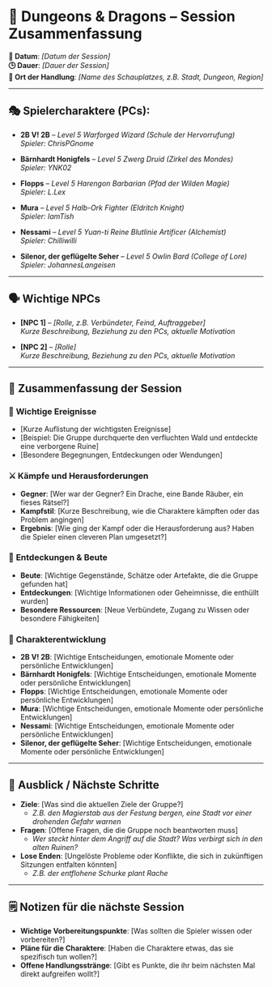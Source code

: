 # 🐉 **Dungeons & Dragons** – Session Zusammenfassung

**📅 Datum**: *[Datum der Session]*  
**🕒 Dauer**: *[Dauer der Session]*  
**📍 Ort der Handlung**: *[Name des Schauplatzes, z.B. Stadt, Dungeon, Region]*  

---

## 🎭 **Spielercharaktere (PCs):**

- **2B V! 2B** – *Level 5 Warforged Wizard (Schule der Hervorrufung)*  
  *Spieler: ChrisPGnome*
  
- **Bärnhardt Honigfels** – *Level 5 Zwerg Druid (Zirkel des Mondes)*  
  *Spieler: YNK02*

- **Flopps** – *Level 5 Harengon Barbarian (Pfad der Wilden Magie)*  
  *Spieler: L.Lex*

- **Mura** – *Level 5 Halb-Ork Fighter (Eldritch Knight)*  
  *Spieler: IamTish*

- **Nessami** – *Level 5 Yuan-ti Reine Blutlinie Artificer (Alchemist)*  
  *Spieler: Chilliwilli*

- **Silenor, der geflügelte Seher** – *Level 5 Owlin Bard (College of Lore)*  
  *Spieler: JohannesLangeisen*

---

## 🗣 **Wichtige NPCs**

- **[NPC 1]** – *[Rolle, z.B. Verbündeter, Feind, Auftraggeber]*  
  *Kurze Beschreibung, Beziehung zu den PCs, aktuelle Motivation*

- **[NPC 2]** – *[Rolle]*  
  *Kurze Beschreibung, Beziehung zu den PCs, aktuelle Motivation*

---

## 📝 **Zusammenfassung der Session**

### 🌟 **Wichtige Ereignisse**

- [Kurze Auflistung der wichtigsten Ereignisse]
- [Beispiel: Die Gruppe durchquerte den verfluchten Wald und entdeckte eine verborgene Ruine]
- [Besondere Begegnungen, Entdeckungen oder Wendungen]

### ⚔️ **Kämpfe und Herausforderungen**

- **Gegner**: [Wer war der Gegner? Ein Drache, eine Bande Räuber, ein fieses Rätsel?]
- **Kampfstil**: [Kurze Beschreibung, wie die Charaktere kämpften oder das Problem angingen]
- **Ergebnis**: [Wie ging der Kampf oder die Herausforderung aus? Haben die Spieler einen cleveren Plan umgesetzt?]
  
### 🎁 **Entdeckungen & Beute**

- **Beute**: [Wichtige Gegenstände, Schätze oder Artefakte, die die Gruppe gefunden hat]
- **Entdeckungen**: [Wichtige Informationen oder Geheimnisse, die enthüllt wurden]
- **Besondere Ressourcen**: [Neue Verbündete, Zugang zu Wissen oder besondere Fähigkeiten]

### 💬 **Charakterentwicklung**

- **2B V! 2B**: [Wichtige Entscheidungen, emotionale Momente oder persönliche Entwicklungen]
- **Bärnhardt Honigfels**: [Wichtige Entscheidungen, emotionale Momente oder persönliche Entwicklungen]
- **Flopps**: [Wichtige Entscheidungen, emotionale Momente oder persönliche Entwicklungen]
- **Mura**: [Wichtige Entscheidungen, emotionale Momente oder persönliche Entwicklungen]
- **Nessami**: [Wichtige Entscheidungen, emotionale Momente oder persönliche Entwicklungen]
- **Silenor, der geflügelte Seher**: [Wichtige Entscheidungen, emotionale Momente oder persönliche Entwicklungen]

---

## 🔮 **Ausblick / Nächste Schritte**

- **Ziele**: [Was sind die aktuellen Ziele der Gruppe?]
  - *Z.B. den Magierstab aus der Festung bergen, eine Stadt vor einer drohenden Gefahr warnen*
- **Fragen**: [Offene Fragen, die die Gruppe noch beantworten muss]
  - *Wer steckt hinter dem Angriff auf die Stadt? Was verbirgt sich in den alten Ruinen?*
- **Lose Enden**: [Ungelöste Probleme oder Konflikte, die sich in zukünftigen Sitzungen entfalten könnten]
  - *Z.B. der entflohene Schurke plant Rache*

---

## 🗒 **Notizen für die nächste Session**

- **Wichtige Vorbereitungspunkte**: [Was sollten die Spieler wissen oder vorbereiten?]
- **Pläne für die Charaktere**: [Haben die Charaktere etwas, das sie spezifisch tun wollen?]
- **Offene Handlungsstränge**: [Gibt es Punkte, die ihr beim nächsten Mal direkt aufgreifen wollt?]
